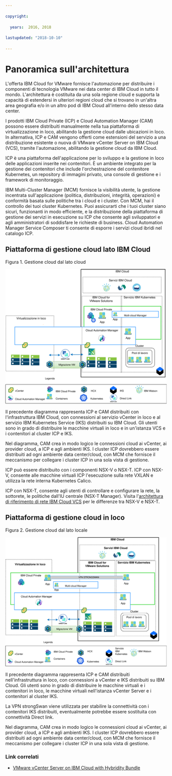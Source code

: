 ```yaml
---

copyright:

  years:  2016, 2018

lastupdated: "2018-10-10"

---
```


# Panoramica sull'architettura

L'offerta IBM Cloud for VMware fornisce l'automazione per distribuire i componenti di tecnologia VMware nei data center di IBM Cloud in tutto il mondo.
L'architettura è costituita da una sola regione cloud e supporta la capacità di estendersi in ulteriori regioni cloud che si trovano in un'altra area geografia e/o in un altro pod di IBM Cloud all'interno dello stesso data center.

I prodotti IBM Cloud Private (ICP) e Cloud Automation Manager (CAM) possono essere distribuiti manualmente nella tua piattaforma di virtualizzazione in loco, abilitando la gestione cloud dalle ubicazioni in loco. In alternativa, ICP e CAM vengono offerti come estensioni del servizio a una distribuzione esistente o nuova di VMware vCenter Server on IBM Cloud (VCS), tramite l'automazione, abilitando la gestione cloud da IBM Cloud.

ICP è una piattaforma dell'applicazione per lo sviluppo e la gestione in loco delle applicazioni inserite nei contenitori. È un ambiente integrato per la gestione dei contenitori che include l'orchestrazione del contenitore Kubernetes, un repository di immagini privato, una console di gestione e i framework di monitoraggio.

IBM Multi-Cluster Manager (MCM) fornisce la visibilità utente, la gestione incentrata sull'applicazione (politica, distribuzioni, integrità, operazioni) e conformità basata sulle politiche tra i cloud e i cluster. Con MCM, hai il controllo dei tuoi cluster Kubernetes. Puoi assicurarti che i tuoi cluster siano sicuri, funzionanti in modo efficiente, e la distribuzione della piattaforma di gestione dei servizi in esecuzione su ICP che consente agli sviluppatori e agli amministratori di soddisfare le richieste di business.
Cloud Automation Manager Service Composer ti consente di esporre i servizi cloud ibridi nel catalogo ICP.

## Piattaforma di gestione cloud lato IBM Cloud

Figura 1. Gestione cloud dal lato cloud

![Sul cloud - gestione cloud](vcsicp-oncloud-cloudmgt.svg)

Il precedente diagramma rappresenta ICP e CAM distribuiti con l'infrastruttura IBM Cloud, con connessioni al servizio vCenter in loco e al servizio IBM Kubernetes Service (IKS) distribuiti su IBM Cloud. Gli utenti sono in grado di distribuire le macchine virtuali in loco e in un'istanza VCS e i contenitori al cluster ICP e IKS.

Nel diagramma, CAM crea in modo logico le connessioni cloud ai vCenter, ai provider cloud, a ICP e agli ambienti IKS. I cluster ICP dovrebbero essere distribuiti ad ogni ambiente data center/cloud, con MCM che fornisce il meccanismo per collegare i cluster ICP in una sola vista di gestione.

ICP può essere distribuito con i componenti NSX-V o NSX-T. ICP con NSX-V, consente alle macchine virtuali ICP l'esecuzione sulla rete VXLAN e utilizza la rete interna Kubernetes Calico.

ICP con NSX-T, consente agli utenti di controllare e configurare la rete, la sottorete, le politiche dall'IU centrale (NSX-T Manager). Visita l'[architettura di riferimento di rete IBM Cloud VCS](../vcsnsxt/vcsnsxt-intro.html) per le differenze tra NSX-V e NSX-T.

## Piattaforma di gestione cloud in loco

Figura 2. Gestione cloud dal lato locale

![In loco - gestione cloud](vcsicp-onprem-cloudmgt.svg)

Il precedente diagramma rappresenta ICP e CAM distribuiti nell'infrastruttura in loco, con connessioni a vCenter e IKS distribuiti su IBM Cloud. Gli utenti sono in grado di distribuire le macchine virtuali e i contenitori in loco, le macchine virtuali nell'istanza vCenter Server e i contenitori al cluster IKS.

La VPN strongSwan viene utilizzata per stabilire la connettività con i contenitori IKS distribuiti, eventualmente potrebbe essere sostituita con connettività Direct link.

Nel diagramma, CAM crea in modo logico le connessioni cloud ai vCenter, ai provider cloud, a ICP e agli ambienti IKS. I cluster ICP dovrebbero essere distribuiti ad ogni ambiente data center/cloud, con MCM che fornisce il meccanismo per collegare i cluster ICP in una sola vista di gestione.

### Link correlati

* [VMware vCenter Server on IBM Cloud with Hybridity Bundle](../vcs/vcs-hybridity-intro.html)
